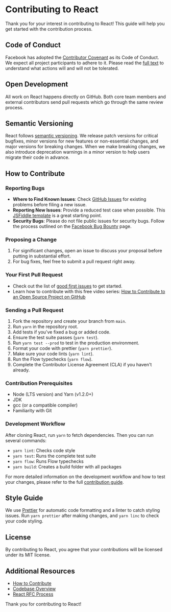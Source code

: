 # Contributing to React

Thank you for your interest in contributing to React! This guide will help you get started with the contribution process.

## Code of Conduct

Facebook has adopted the [Contributor Covenant](https://www.contributor-covenant.org/) as its Code of Conduct. We expect all project participants to adhere to it. Please read the [full text](https://www.contributor-covenant.org/version/2/0/code_of_conduct/) to understand what actions will and will not be tolerated.

## Open Development

All work on React happens directly on GitHub. Both core team members and external contributors send pull requests which go through the same review process.

## Semantic Versioning

React follows [semantic versioning](https://semver.org/). We release patch versions for critical bugfixes, minor versions for new features or non-essential changes, and major versions for breaking changes. When we make breaking changes, we also introduce deprecation warnings in a minor version to help users migrate their code in advance.

## How to Contribute

### Reporting Bugs

- **Where to Find Known Issues**: Check [GitHub Issues](https://github.com/facebook/react/issues) for existing problems before filing a new issue.
- **Reporting New Issues**: Provide a reduced test case when possible. This [JSFiddle template](https://jsfiddle.net/Luktwrdm/) is a great starting point.
- **Security Bugs**: Please do not file public issues for security bugs. Follow the process outlined on the [Facebook Bug Bounty](https://www.facebook.com/whitehat/) page.

### Proposing a Change

1. For significant changes, open an issue to discuss your proposal before putting in substantial effort.
2. For bug fixes, feel free to submit a pull request right away.

### Your First Pull Request

- Check out the list of [good first issues](https://github.com/facebook/react/issues?q=is:open+is:issue+label:"good+first+issue") to get started.
- Learn how to contribute with this free video series: [How to Contribute to an Open Source Project on GitHub](https://egghead.io/series/how-to-contribute-to-an-open-source-project-on-github)

### Sending a Pull Request

1. Fork the repository and create your branch from `main`.
2. Run `yarn` in the repository root.
3. Add tests if you've fixed a bug or added code.
4. Ensure the test suite passes (`yarn test`).
5. Run `yarn test --prod` to test in the production environment.
6. Format your code with prettier (`yarn prettier`).
7. Make sure your code lints (`yarn lint`).
8. Run the Flow typechecks (`yarn flow`).
9. Complete the Contributor License Agreement (CLA) if you haven't already.

### Contribution Prerequisites

- Node (LTS version) and Yarn (v1.2.0+)
- JDK
- gcc (or a compatible compiler)
- Familiarity with Git

### Development Workflow

After cloning React, run `yarn` to fetch dependencies. Then you can run several commands:

- `yarn lint`: Checks code style
- `yarn test`: Runs the complete test suite
- `yarn flow`: Runs Flow typechecks
- `yarn build`: Creates a build folder with all packages

For more detailed information on the development workflow and how to test your changes, please refer to the full [contribution guide](https://reactjs.org/docs/how-to-contribute.html).

## Style Guide

We use [Prettier](https://prettier.io/) for automatic code formatting and a linter to catch styling issues. Run `yarn prettier` after making changes, and `yarn linc` to check your code styling.

## License

By contributing to React, you agree that your contributions will be licensed under its MIT license.

## Additional Resources

- [How to Contribute](https://reactjs.org/docs/how-to-contribute.html)
- [Codebase Overview](https://reactjs.org/docs/codebase-overview.html)
- [React RFC Process](https://github.com/reactjs/rfcs)

Thank you for contributing to React!
